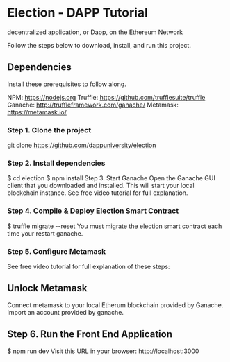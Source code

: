 # Election - DAPP Tutorial

decentralized application, or Dapp, on the Ethereum Network

Follow the steps below to download, install, and run this project.

## Dependencies

Install these prerequisites to follow along.

NPM: https://nodejs.org
Truffle: https://github.com/trufflesuite/truffle
Ganache: http://truffleframework.com/ganache/
Metamask: https://metamask.io/

### Step 1. Clone the project

git clone https://github.com/dappuniversity/election

### Step 2. Install dependencies

$ cd election
$ npm install
Step 3. Start Ganache
Open the Ganache GUI client that you downloaded and installed. This will start your local blockchain instance. See free video tutorial for full explanation.

### Step 4. Compile & Deploy Election Smart Contract

\$ truffle migrate --reset You must migrate the election smart contract each time your restart ganache.

### Step 5. Configure Metamask

See free video tutorial for full explanation of these steps:

## Unlock Metamask

Connect metamask to your local Etherum blockchain provided by Ganache.
Import an account provided by ganache.

## Step 6. Run the Front End Application

\$ npm run dev Visit this URL in your browser: http://localhost:3000
